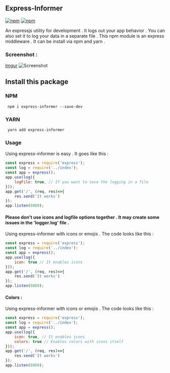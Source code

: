 ## Express-Informer
[![npm](https://img.shields.io/npm/v/npm.svg)]() [![npm](https://img.shields.io/npm/l/express.svg)]()

An expressjs utility for development . It logs out your app behavior . You can also set it to log your data in a separate file . This npm module is an express middleware . It can be install via npm and yarn .

### Screenshot :
[Imgur](https://i.imgur.com/ABPF9fq.png)
![Screenshot](https://i.imgur.com/ABPF9fq.png)
## Install this package
### NPM
<code> npm i express-informer --save-dev </code>

### YARN
<code> yarn add express-informer </code>

### Usage

Using express-informer is easy . It goes like this :
```javascript
const express = require('express');
const log = require('../index');
const app = express();
app.use(log({
    logFile: true, // If you want to save the logging in a file
}));
app.get('/', (req, res)=>{
    res.send('It works')
});
app.listen(8000);
```
#### Please don't use icons and logfile options together . It may create some issues in the 'logger.log' file .
Using express-informer with icons or emojis . The code looks like this :
```javascript
const express = require('express');
const log = require('../index');
const app = express();
app.use(log({
    icon: true // It enables icons
}));
app.get('/', (req, res)=>{
    res.send('It works')
});
app.listen(8000);
```
#### Colors :
Using express-informer with icons or emojis . The code looks like this :
```javascript
const express = require('express');
const log = require('../index');
const app = express();
app.use(log({
    icon: true, // It enables icons
    colors: true // Enables colors with icons itself
}));
app.get('/', (req, res)=>{
    res.send('It works')
});
app.listen(8000);
```
